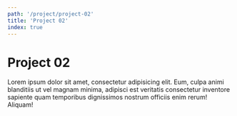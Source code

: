 ```yaml
---
path: '/project/project-02'
title: 'Project 02'
index: true
---
```


# Project 02

Lorem ipsum dolor sit amet, consectetur adipisicing elit. Eum, culpa animi blanditiis ut vel magnam minima, adipisci est veritatis consectetur inventore sapiente quam temporibus dignissimos nostrum officiis enim rerum! Aliquam!

